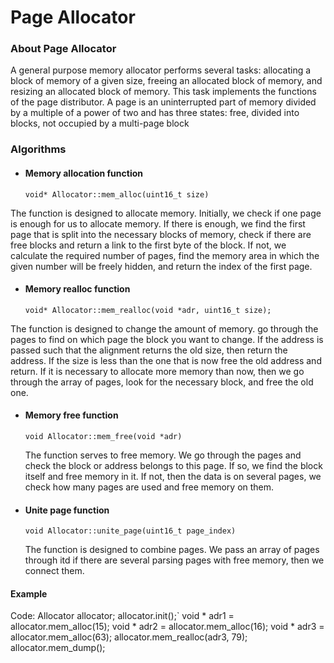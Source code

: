 # Page Allocator

### About Page Allocator


A general purpose memory allocator performs several tasks: allocating a block of memory of a given size, freeing an allocated block of memory, and resizing an allocated block of memory.
This task implements the functions of the page distributor. A page is an uninterrupted part of memory divided by a multiple of a power of two and has three states: free, divided into blocks, not occupied by a multi-page block

### Algorithms

- #### Memory allocation function

    `void* Allocator::mem_alloc(uint16_t size)`

 The function is designed to allocate memory. Initially, we check if one page is enough for us to allocate memory. If there is enough, we find the first page that is split into the necessary blocks of memory, check if there are free blocks and return a link to the first byte of the block. If not, we calculate the required number of pages, find the memory area in which the given number will be freely hidden, and return the index of the first page.

- #### Memory realloc function

    `void* Allocator::mem_realloc(void *adr, uint16_t size);`

The function is designed to change the amount of memory.
go through the pages to find on which page the block you want to change. If the address is passed such that the alignment returns the old size, then return the address. If the size is less than the one that is now free the old address and return. If it is necessary to allocate more memory than now, then we go through the array of pages, look for the necessary block, and free the old one.

 - #### Memory free function

     `void Allocator::mem_free(void *adr)`

      The function serves to free memory. We go through the pages and check the block or address belongs to this page. If so, we find the block itself and free memory in it. If not, then the data is on several pages, we check how many pages are used and free memory on them.

 - #### Unite page function
 
     `void Allocator::unite_page(uint16_t page_index)`

      The function is designed to combine pages. We pass an array of pages through itd if there are several parsing pages with free memory, then we connect them.

  #### Example 
  Code:
   Allocator allocator;
   allocator.init();`
   void * adr1 = allocator.mem_alloc(15);
   void * adr2 = allocator.mem_alloc(16);
   void * adr3 = allocator.mem_alloc(63);
   allocator.mem_realloc(adr3, 79);
   allocator.mem_dump();

